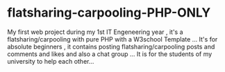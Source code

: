 # flatsharing-carpooling-PHP-ONLY
My first web project during my 1st IT Engeneering year , it's a flatsharing/carpooling with pure PHP with a W3school Template ...
It's for absolute beginners , it contains posting  flatsharing/carpooling posts and comments and likes and also a chat group ... It is for the students of my university to help each other...
